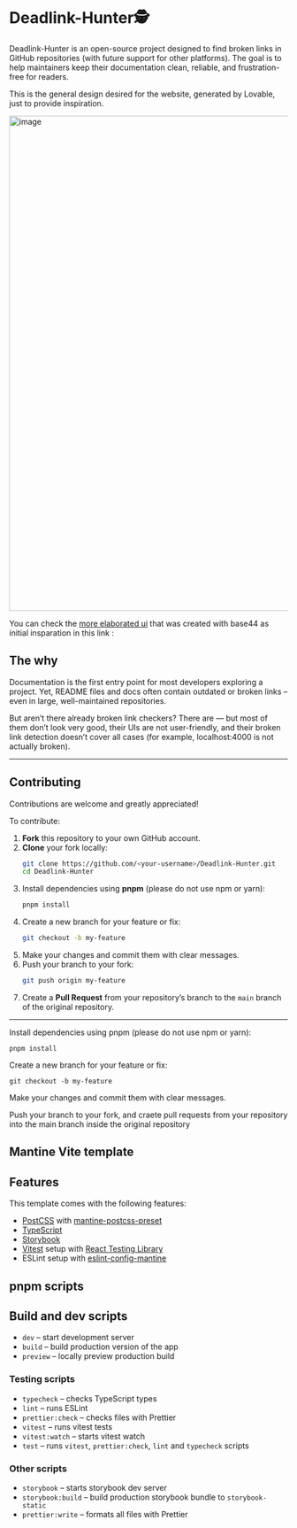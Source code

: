 
# Deadlink-Hunter🕵️ 

Deadlink-Hunter is an open-source project designed to find broken links in GitHub repositories (with future support for other platforms).
The goal is to help maintainers keep their documentation clean, reliable, and frustration-free for readers.

This is the general design desired for the website, generated by Lovable, just to provide inspiration.

<img width="1884" height="895" alt="image" src="https://github.com/user-attachments/assets/6cd143f2-40ec-4b9f-8f99-92d82d1e05c2" />

You can check the [more elaborated ui](https://link-guard-191fc128.base44.app) that was created with base44 as initial insparation in this link : 

## The why

Documentation is the first entry point for most developers exploring a project.
Yet, README files and docs often contain outdated or broken links – even in large, well-maintained repositories.

But aren’t there already broken link checkers?
There are — but most of them don’t look very good, their UIs are not user-friendly, and their broken link detection doesn’t cover all cases (for example, localhost:4000 is not actually broken).


---

## Contributing

Contributions are welcome and greatly appreciated!

To contribute:

1. **Fork** this repository to your own GitHub account.
2. **Clone** your fork locally:
   ```bash
   git clone https://github.com/<your-username>/Deadlink-Hunter.git
   cd Deadlink-Hunter
   ```
3. Install dependencies using **pnpm** (please do not use npm or yarn):
   ```bash
   pnpm install
   ```
4. Create a new branch for your feature or fix:
   ```bash
   git checkout -b my-feature
   ```
5. Make your changes and commit them with clear messages.
6. Push your branch to your fork:
   ```bash
   git push origin my-feature
   ```
7. Create a **Pull Request** from your repository’s branch to the `main` branch of the original repository.


---


Install dependencies using pnpm (please do not use npm or yarn):

`pnpm install`

Create a new branch for your feature or fix:

`git checkout -b my-feature`

Make your changes and commit them with clear messages.

Push your branch to your fork, and craete pull requests from your repository into the main branch inside the original repository



## Mantine Vite template

## Features

This template comes with the following features:

- [PostCSS](https://postcss.org/) with [mantine-postcss-preset](https://mantine.dev/styles/postcss-preset)
- [TypeScript](https://www.typescriptlang.org/)
- [Storybook](https://storybook.js.org/)
- [Vitest](https://vitest.dev/) setup with [React Testing Library](https://testing-library.com/docs/react-testing-library/intro)
- ESLint setup with [eslint-config-mantine](https://github.com/mantinedev/eslint-config-mantine)



## pnpm scripts

## Build and dev scripts

- `dev` – start development server
- `build` – build production version of the app
- `preview` – locally preview production build

### Testing scripts

- `typecheck` – checks TypeScript types
- `lint` – runs ESLint
- `prettier:check` – checks files with Prettier
- `vitest` – runs vitest tests
- `vitest:watch` – starts vitest watch
- `test` – runs `vitest`, `prettier:check`, `lint` and `typecheck` scripts

### Other scripts

- `storybook` – starts storybook dev server
- `storybook:build` – build production storybook bundle to `storybook-static`
- `prettier:write` – formats all files with Prettier
